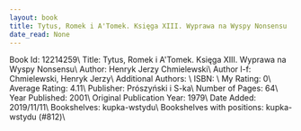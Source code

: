 ```yaml
---
layout: book
title: Tytus, Romek i A'Tomek. Księga XIII. Wyprawa na Wyspy Nonsensu
date_read: None
---
```


Book Id: 12214259\ 
Title: Tytus, Romek i A'Tomek. Księga XIII. Wyprawa na Wyspy Nonsensu\ 
Author: Henryk Jerzy Chmielewski\ 
Author l-f: Chmielewski, Henryk Jerzy\ 
Additional Authors: \ 
ISBN: \ 
My Rating: 0\ 
Average Rating: 4.11\ 
Publisher: Prószyński i S-ka\ 
Number of Pages: 64\ 
Year Published: 2001\ 
Original Publication Year: 1979\ 
Date Added: 2019/11/11\ 
Bookshelves: kupka-wstydu\ 
Bookshelves with positions: kupka-wstydu (#812)\ 

